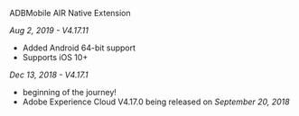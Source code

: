 ADBMobile AIR Native Extension

*Aug 2, 2019 - V4.17.11*
* Added Android 64-bit support
* Supports iOS 10+

*Dec 13, 2018 - V4.17.1*
* beginning of the journey!
* Adobe Experience Cloud V4.17.0 being released on *September 20, 2018*